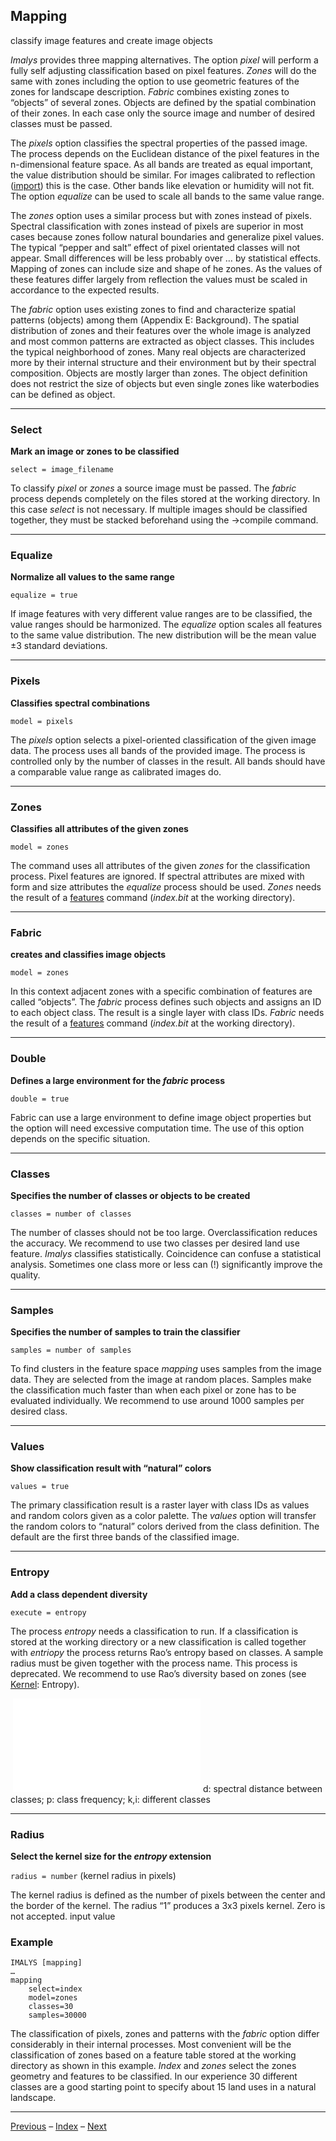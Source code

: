 ## Mapping

classify image features and create image objects

*Imalys* provides three mapping alternatives. The option *pixel* will perform a fully self adjusting classification based on pixel features. *Zones* will do the same with zones including the option to use geometric features of the zones for landscape description. *Fabric* combines existing zones to “objects” of several zones. Objects are defined by the spatial combination of their zones. In each case only the source image and number of desired classes must be passed. 

The *pixels* option classifies the spectral properties of the passed image. The process depends on the Euclidean distance of the pixel features in the n-dimensional feature space. As all bands are treated as equal important, the value distribution should be similar. For images calibrated to reflection ([import](3_Import.md)) this is the case. Other bands like elevation or humidity will not fit. The option *equalize* can be used to scale all bands to the same value range.

The *zones* option uses a similar process but with zones instead of pixels. Spectral classification with zones instead of pixels are superior in most cases because zones follow natural boundaries and generalize pixel values. The typical “pepper and salt” effect of pixel orientated classes will not appear. Small differences will be less probably over … by statistical effects. Mapping of zones can include size and shape of he zones. As the values of these features differ largely from reflection the values must be scaled in accordance to the expected results.

The *fabric* option uses existing zones to find and characterize spatial patterns (objects) among them (Appendix E: Background). The spatial distribution of zones and their features over the whole image is analyzed and most common patterns are extracted as object classes. This includes the typical neighborhood of zones. Many real objects are characterized more by their internal structure and their environment but by their spectral composition. Objects are mostly larger than zones. The object definition does not restrict the size of objects but even single zones like waterbodies can be defined as object.

------

### Select

**Mark an image or zones to be classified**

`select = image_filename`

To classify *pixel* or *zones* a source image must be passed. The *fabric* process depends completely on the files stored at the working directory. In this case *select* is not necessary. If multiple images should be classified together, they must be stacked beforehand using the →compile command.

------

### Equalize

**Normalize all values to the same range**

`equalize = true`

If image features with very different value ranges are to be classified, the value ranges should be harmonized. The *equalize* option scales all features to the same value distribution. The  new distribution will be the mean value ±3 standard deviations.

------

### Pixels

**Classifies spectral combinations**

`model = pixels`

The *pixels* option selects a pixel-oriented classification of the given image data. The process uses all bands of the provided image. The process is controlled only by the number of classes in the result. All bands should have a comparable value range as calibrated images do.

------

### Zones

**Classifies all attributes of the given zones**

`model = zones`

The command uses all attributes of the given *zones* for the classification process. Pixel features are ignored. If spectral attributes are mixed with form and size attributes the *equalize* process should be used. *Zones* needs the result of a [features](8_Features.md) command (*index.bit* at the working directory). 

------

### Fabric

**creates and classifies image objects**

`model = zones`

In this context adjacent zones with a specific combination of features are called “objects”. The *fabric* process defines such objects and assigns an ID to each object class. The result is a single layer with class IDs. *Fabric* needs the result of a [features](8_Features.md) command (*index.bit* at the working directory). 

------

### Double

**Defines a large environment for the *fabric* process**

`double = true`

Fabric can use a large environment to define image object properties but the option will need excessive computation time. The use of this option depends on the specific situation.

------

### Classes

**Specifies the number of classes or objects to be created**

`classes = number of classes`

The number of classes should not be too large. Overclassification reduces the accuracy. We recommend to use two classes per desired land use feature. *Imalys* classifies statistically. Coincidence can confuse a statistical analysis. Sometimes one class more or less can (!) significantly improve the quality.

------

### Samples

**Specifies the number of samples to train the classifier**

`samples = number of samples`

To find clusters in the feature space *mapping* uses samples from the image data. They are selected from the image at random places. Samples make the classification much faster than when each pixel or zone has to be evaluated individually. We recommend to use around 1000 samples per desired class.

------

### Values

**Show classification result with “natural” colors**

`values = true`

The primary classification result is a raster layer with class IDs as values and random colors given as a color palette. The *values* option will transfer the random colors to “natural” colors derived from the class definition. The default are the first three bands of the classified image.

------

### Entropy

**Add a class dependent diversity**

`execute = entropy`

The process *entropy* needs a classification to run. If a classification is stored at the working directory or a new classification is called together with *entriopy* the process returns Rao’s entropy based on classes. A sample radius must be given together with the process name.
This process is deprecated. We recommend to use Rao’s diversity based on zones (see [Kernel](6_Kernel.md): Entropy).

​	![image-20240320124820839](/home/c7sepe2/ESIS/GitHub_Commands/4_Compile.md)	d: spectral distance between classes; p: class frequency; k,i: different classes

------

### Radius

**Select the kernel size for the *entropy* extension**

`radius = number`	(kernel radius in pixels)

The kernel radius is defined as the number of pixels between the center and the border of the kernel. The radius “1” produces a 3x3 pixels kernel. Zero is not accepted.
input value

### Example

```
IMALYS [mapping]
…
mapping
	select=index
	model=zones
	classes=30
	samples=30000
```

The classification of pixels, zones and patterns with the *fabric* option differ considerably in their internal processes. Most convenient will be the classification of zones based on a feature table stored at the working directory as shown in this example. *Index* and *zones* select the zones geometry and features to be classified. In our experience 30 different classes are a good starting point to specify about 15 land uses in a natural landscape. 

-----

[Previous](8_Features.md)	–	[Index](Index.md)	–	[Next](10_Compare.md)